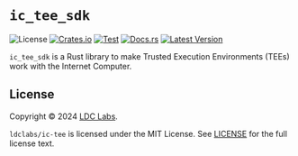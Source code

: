 # `ic_tee_sdk`
![License](https://img.shields.io/crates/l/ic_tee_sdk.svg)
[![Crates.io](https://img.shields.io/crates/d/ic_tee_sdk.svg)](https://crates.io/crates/ic_tee_sdk)
[![Test](https://github.com/ldclabs/ic-tee/actions/workflows/test.yml/badge.svg)](https://github.com/ldclabs/ic-tee/actions/workflows/test.yml)
[![Docs.rs](https://img.shields.io/docsrs/ic_tee_sdk?label=docs.rs)](https://docs.rs/ic_tee_sdk)
[![Latest Version](https://img.shields.io/crates/v/ic_tee_sdk.svg)](https://crates.io/crates/ic_tee_sdk)

`ic_tee_sdk` is a Rust library to make Trusted Execution Environments (TEEs) work with the Internet Computer.

## License
Copyright © 2024 [LDC Labs](https://github.com/ldclabs).

`ldclabs/ic-tee` is licensed under the MIT License. See [LICENSE](../../LICENSE-MIT) for the full license text.